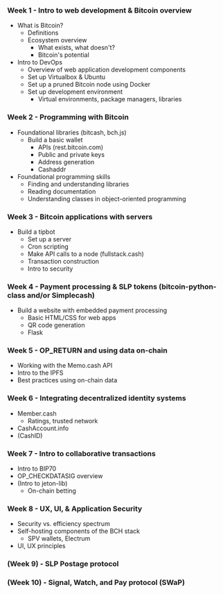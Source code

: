 ### Week 1 - Intro to web development & Bitcoin overview
- What is Bitcoin?
	- Definitions
	- Ecosystem overview
		- What exists, what doesn't?
		- Bitcoin's potential
- Intro to DevOps
	- Overview of web application development components
	- Set up Virtualbox & Ubuntu
	- Set up a pruned Bitcoin node using Docker
	- Set up development environment
		- Virtual environments, package managers, libraries

### Week 2 - Programming with Bitcoin
- Foundational libraries (bitcash, bch.js)
	- Build a basic wallet
		- APIs (rest.bitcoin.com)
		- Public and private keys
		- Address generation
		- Cashaddr
- Foundational programming skills
	- Finding and understanding libraries
	- Reading documentation
	- Understanding classes in object-oriented programming

### Week 3 - Bitcoin applications with servers
- Build a tipbot
	- Set up a server
   	- Cron scripting
	- Make API calls to a node (fullstack.cash)
	- Transaction construction
	- Intro to security

### Week 4 - Payment processing & SLP tokens (bitcoin-python-class and/or Simplecash)
- Build a website with embedded payment processing
 	- Basic HTML/CSS for web apps
	- QR code generation
	- Flask

### Week 5 - OP_RETURN and using data on-chain
- Working with the Memo.cash API
- Intro to the IPFS
- Best practices using on-chain data

### Week 6 - Integrating decentralized identity systems
- Member.cash
	- Ratings, trusted network
- CashAccount.info
- (CashID)

### Week 7 - Intro to collaborative transactions
- Intro to BIP70
- OP_CHECKDATASIG overview
- (Intro to jeton-lib)
 	- On-chain betting

### Week 8 - UX, UI, & Application Security
- Security vs. efficiency spectrum
- Self-hosting components of the BCH stack
 	- SPV wallets, Electrum
- UI, UX principles

### (Week 9) - SLP Postage protocol

### (Week 10) - Signal, Watch, and Pay protocol (SWaP)

